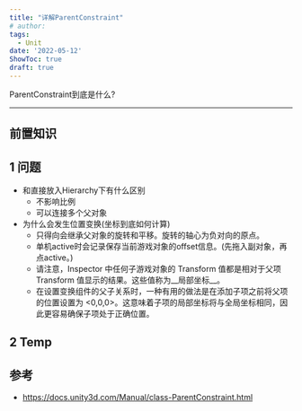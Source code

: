 ```yaml
---
title: "详解ParentConstraint"
# author: 
tags:
  - Unit
date: '2022-05-12'
ShowToc: true
draft: true
---
```

ParentConstraint到底是什么?
<!--more-->

---

## 前置知识

## 1 问题
- 和直接放入Hierarchy下有什么区别
	- 不影响比例
	- 可以连接多个父对象
- 为什么会发生位置变换(坐标到底如何计算)
	- 只得向会继承父对象的旋转和平移。旋转的轴心为负对向的原点。
	- 单机active时会记录保存当前游戏对象的offset信息。(先拖入副对象，再点active。)
	- 请注意，Inspector 中任何子游戏对象的 Transform 值都是相对于父项 Transform 值显示的结果。这些值称为__局部坐标__。
	- 在设置变换组件的父子关系时，一种有用的做法是在添加子项之前将父项的位置设置为 <0,0,0>。这意味着子项的局部坐标将与全局坐标相同，因此更容易确保子项处于正确位置。

## 2 Temp

## 参考
- https://docs.unity3d.com/Manual/class-ParentConstraint.html